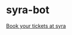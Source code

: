 # syra-bot 

[Book your tickets at syra](https://bot.dialogflow.com/eb619161-4f7f-4441-b971-19ab8021d309)
